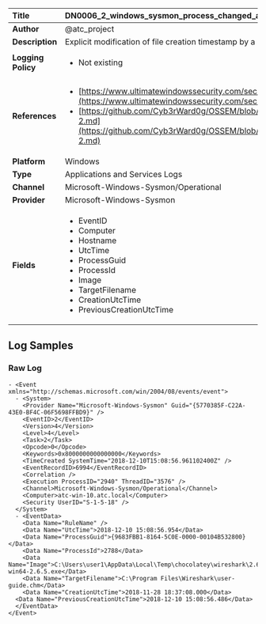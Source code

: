 | Title              | DN0006_2_windows_sysmon_process_changed_a_file_creation_time       |
|:-------------------|:------------------|
| **Author**         | @atc_project        |
| **Description**    | Explicit modification of file creation timestamp by a process |
| **Logging Policy** | <ul><li> Not existing </li></ul> |
| **References**     | <ul><li>[https://www.ultimatewindowssecurity.com/securitylog/encyclopedia/event.aspx?eventid=90002](https://www.ultimatewindowssecurity.com/securitylog/encyclopedia/event.aspx?eventid=90002)</li><li>[https://github.com/Cyb3rWard0g/OSSEM/blob/master/data_dictionaries/windows/sysmon/event-2.md](https://github.com/Cyb3rWard0g/OSSEM/blob/master/data_dictionaries/windows/sysmon/event-2.md)</li></ul> |
| **Platform**       | Windows    |
| **Type**           | Applications and Services Logs        |
| **Channel**        | Microsoft-Windows-Sysmon/Operational     |
| **Provider**       | Microsoft-Windows-Sysmon    |
| **Fields**         | <ul><li>EventID</li><li>Computer</li><li>Hostname</li><li>UtcTime</li><li>ProcessGuid</li><li>ProcessId</li><li>Image</li><li>TargetFilename</li><li>CreationUtcTime</li><li>PreviousCreationUtcTime</li></ul> |


## Log Samples

### Raw Log

```
- <Event xmlns="http://schemas.microsoft.com/win/2004/08/events/event">
  - <System>
    <Provider Name="Microsoft-Windows-Sysmon" Guid="{5770385F-C22A-43E0-BF4C-06F5698FFBD9}" /> 
    <EventID>2</EventID> 
    <Version>4</Version> 
    <Level>4</Level> 
    <Task>2</Task> 
    <Opcode>0</Opcode> 
    <Keywords>0x8000000000000000</Keywords> 
    <TimeCreated SystemTime="2018-12-10T15:08:56.961102400Z" /> 
    <EventRecordID>6994</EventRecordID> 
    <Correlation /> 
    <Execution ProcessID="2940" ThreadID="3576" /> 
    <Channel>Microsoft-Windows-Sysmon/Operational</Channel> 
    <Computer>atc-win-10.atc.local</Computer> 
    <Security UserID="S-1-5-18" /> 
  </System>
  - <EventData>
    <Data Name="RuleName" /> 
    <Data Name="UtcTime">2018-12-10 15:08:56.954</Data> 
    <Data Name="ProcessGuid">{9683FBB1-8164-5C0E-0000-00104B532800}</Data> 
    <Data Name="ProcessId">2788</Data> 
    <Data Name="Image">C:\Users\user1\AppData\Local\Temp\chocolatey\wireshark\2.6.5\Wireshark-win64-2.6.5.exe</Data> 
    <Data Name="TargetFilename">C:\Program Files\Wireshark\user-guide.chm</Data> 
    <Data Name="CreationUtcTime">2018-11-28 18:37:08.000</Data> 
  <Data Name="PreviousCreationUtcTime">2018-12-10 15:08:56.486</Data> 
  </EventData>
</Event>

```




